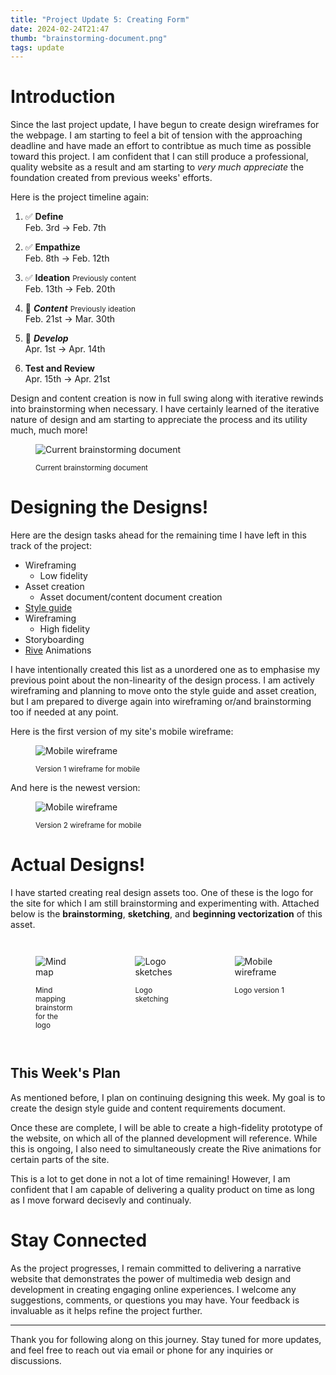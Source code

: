 ```yaml
---
title: "Project Update 5: Creating Form"
date: 2024-02-24T21:47
thumb: "brainstorming-document.png"
tags: update
---
```


# Introduction

Since the last project update, I have begun to create design wireframes for the webpage. I am starting to feel a bit of tension with the approaching deadline and have made an effort to contribtue as much time as possible toward this project. I am confident that I can still produce a professional, quality website as a result and am starting to *very much appreciate* the foundation created from previous weeks' efforts.

Here is the project timeline again:

1. ✅ **Define**<br>Feb. 3rd → Feb. 7th
    
2. ✅ **Empathize**<br>Feb. 8th → Feb. 12th
    
3. ✅ **Ideation** <small>Previously content</small><br>Feb. 13th → Feb. 20th<br>
    
4. 📍 ***Content*** <small>Previously ideation</small><br>Feb. 21st → Mar. 30th
    
5. 📍 ***Develop***<br>Apr. 1st → Apr. 14th
    
6. **Test and Review**<br>Apr. 15th → Apr. 21st

Design and content creation is now in full swing along with iterative rewinds into brainstorming when necessary. I have certainly learned of the iterative nature of design and am starting to appreciate the process and its utility much, much more!

<figure>

![Current brainstorming document](/DMD-400-Blog/assets/img/brainstorming-document.png)
    <figcaption><small>Current brainstorming document</small></figcaption>
</figure>

# Designing the Designs!

Here are the design tasks ahead for the remaining time I have left in this track of the project:
 - Wireframing
    - Low fidelity
 - Asset creation
   - Asset document/content document creation
 - [Style guide](https://carbondesignsystem.com/guidelines/content/overview/)
- Wireframing
    - High fidelity
 - Storyboarding
 - [Rive](https://rive.app/) Animations

I have intentionally created this list as a unordered one as to emphasise my previous point about the non-linearity of the design process. I am actively wireframing and planning to move onto the style guide and asset creation, but I am prepared to diverge again into wireframing or/and brainstorming too if needed at any point.

Here is the first version of my site's mobile wireframe:

<figure>
<div  style="max-width: 400px">

![Mobile wireframe](/DMD-400-Blog/assets/img/mobile-wireframe.png)
</div>
    <figcaption><small>Version 1 wireframe for mobile</small></figcaption>
</figure>

And here is the newest version:

<figure>

![Mobile wireframe](/DMD-400-Blog/assets/img/mobile-wireframe--v2.png)
    <figcaption><small>Version 2 wireframe for mobile</small></figcaption>
</figure>

# Actual Designs!

I have started creating real design assets too. One of these is the logo for the site for which I am still brainstorming and experimenting with. Attached below is the **brainstorming**, **sketching**, and **beginning vectorization** of this asset.

<div style="display: flex; position: relative; flex-direction: row; align-items: baseline; column-gap: 20px">
<figure style="max-width: 400px">

![Mind map](/DMD-400-Blog/assets/img/logo-mind-mapping.png)
    <figcaption><small>Mind mapping brainstorm for the logo</small></figcaption>
</figure>

<figure>

![Logo sketches](/DMD-400-Blog/assets/img/logo-sketching.JPG)
    <figcaption><small>Logo sketching</small></figcaption>
</figure>

<figure style="flex-basis: 200%">

![Mobile wireframe](/DMD-400-Blog/assets/img/logo--v1.svg)
    <figcaption><small>Logo version 1</small></figcaption>
</figure>

</div>

## This Week's Plan

As mentioned before, I plan on continuing designing this week. My goal is to create the design style guide and content requirements document.

Once these are complete, I will be able to create a high-fidelity prototype of the website, on which all of the planned development will reference. While this is ongoing, I also need to simultaneously create the Rive animations for certain parts of the site.

This is a lot to get done in not a lot of time remaining! However, I am confident that I am capable of delivering a quality product on time as long as I move forward decisevly and continualy.


# Stay Connected

As the project progresses, I remain committed to delivering a narrative website that demonstrates the power of multimedia web design and development in creating engaging online experiences. I welcome any suggestions, comments, or questions you may have. Your feedback is invaluable as it helps refine the project further.

---

Thank you for following along on this journey. Stay tuned for more updates, and feel free to reach out via email or phone for any inquiries or discussions.